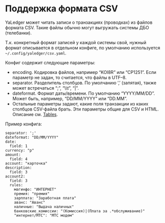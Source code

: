 # Поддержка формата CSV

YaLedger может читать записи о транзакциях (проводках) из файлов формата
CSV. Такие файлы обычно могут выгружать системы ДБО (телебанки).

Т.к. конкретный формат записей у каждой системы свой, нужный формат
описывается в отдельном конфиге, по умолчанию используется
`~/.config/yaledger/csv.yaml`.

Конфиг содержит следующие параметры:

-   encoding. Кодировка файлов, например “KOI8R” или “CP1251”. Если
    параметр не задан, то считается, что файлы в UTF–8.
-   separator. Разделитель столбцов. По умолчанию ’,’ (запятая), также
    может встречаться “;”, “\\\\t”, “|”.
-   dateformat. Формат даты/времени. По умолчанию “YYYY/MM/DD”. Может
    быть, например, “DD/MM/YYYY” или “DD.MM”.
-   Остальные параметры задают, какие поля транзакции из каких столбцов
    CSV-файла брать. Эти параметры общие для CSV и HTML. Описание см.
    [Tables](Tables).

Пример конфига:

~~~ { .yaml }
separator: ';'
dateformat: "DD/MM/YYYY"
date:
  field: 1
currency: "р"
amount:
  field: 4
account: "карточка"
description:
  field: 3
account2:
  field: 3
  rules:
    магинфо: "ИНТЕРНЕТ"
    премия: "премия"
    зарплата: "Заработная плата"
    аванс: "Аванс"
    наличные: "Выдача наличных"
    банковские_комиссии: "(Комиссия)|(Плата за .*обслуживание)"
    "интернет/МТС": "МТС модем"
~~~


